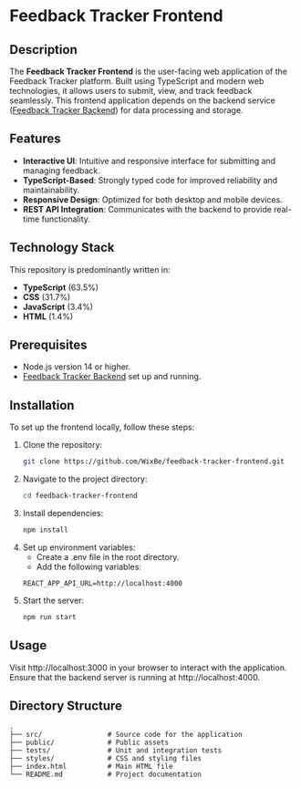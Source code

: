 # Feedback Tracker Frontend


## Description

The **Feedback Tracker Frontend** is the user-facing web application of the Feedback Tracker platform. Built using TypeScript and modern web technologies, it allows users to submit, view, and track feedback seamlessly. This frontend application depends on the backend service ([Feedback Tracker Backend](https://github.com/WixBe/feedback-tracker-backend)) for data processing and storage.

## Features

- **Interactive UI**: Intuitive and responsive interface for submitting and managing feedback.
- **TypeScript-Based**: Strongly typed code for improved reliability and maintainability.
- **Responsive Design**: Optimized for both desktop and mobile devices.
- **REST API Integration**: Communicates with the backend to provide real-time functionality.

## Technology Stack

This repository is predominantly written in:
- **TypeScript** (63.5%)
- **CSS** (31.7%)
- **JavaScript** (3.4%)
- **HTML** (1.4%)

## Prerequisites

- Node.js version 14 or higher.
- [Feedback Tracker Backend](https://github.com/WixBe/feedback-tracker-backend) set up and running.

## Installation

To set up the frontend locally, follow these steps:

1. Clone the repository:
   ```bash
   git clone https://github.com/WixBe/feedback-tracker-frontend.git
   ```
2. Navigate to the project directory:
   ```bash
   cd feedback-tracker-frontend
   ```
3. Install dependencies:
   ```bash
   npm install
   ```
4. Set up environment variables:
    - Create a .env file in the root directory.
    - Add the following variables:
    ```code
    REACT_APP_API_URL=http://localhost:4000
    ```
5. Start the server:
   ```bash
   npm run start
   ```
   
## Usage

Visit http://localhost:3000 in your browser to interact with the application. Ensure that the backend server is running at http://localhost:4000.

## Directory Structure

```plaintext
.
├── src/                # Source code for the application
├── public/             # Public assets
├── tests/              # Unit and integration tests
├── styles/             # CSS and styling files
├── index.html          # Main HTML file
└── README.md           # Project documentation
```
